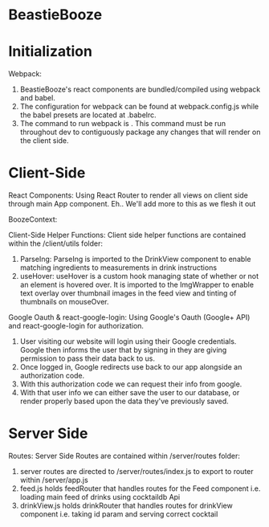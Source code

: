 # BeastieBooze

# Initialization

Webpack:
 1) BeastieBooze's react components are bundled/compiled using webpack and babel.
 2) The configuration for webpack can be found at webpack.config.js while the babel presets are located at .babelrc.
 3) The command to run webpack is <npm run build:dev>. This command must be run throughout dev to contiguously package
    any changes that will render on the client side.

# Client-Side

React Components:
Using React Router to render all views on client side through main App component.
Eh.. We'll add more to this as we flesh it out

BoozeContext:

Client-Side Helper Functions:
Client side helper functions are contained within the /client/utils folder:
 1) ParseIng: ParseIng is imported to the DrinkView component to enable matching ingredients to measurements in drink instructions
 2) useHover: useHover is a custom hook managing state of whether or not an element is hovered over. It is imported to the ImgWrapper
    to enable text overlay over thumbnail images in the feed view and tinting of thumbnails on mouseOver.

Google Oauth & react-google-login:
Using Google's Oauth (Google+ API) and react-google-login for authorization.
 1) User visiting our website will login using their Google credentials. Google then informs the user that by signing in they are giving permission to pass their data back to us.
 2) Once logged in, Google redirects use back to our app alongside an authorization code.
 3) With this authorization code we can request their info from google.
 4) With that user info we can either save the user to our database, or render properly based upon the data they've previously saved.

# Server Side

Routes:
Server Side Routes are contained within /server/routes folder:
 1) server routes are directed to /server/routes/index.js to export to router within /server/app.js
 2) feed.js holds feedRouter that handles routes for the Feed component i.e. loading main feed of drinks using cocktaildb Api
 3) drinkView.js holds drinkRouter that handles routes for drinkView component i.e. taking id param and serving correct cocktail

